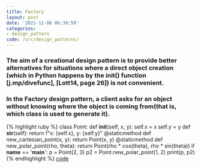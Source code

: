 ```yaml
---
title: Factory
layout: post
date: '2021-11-06 06:38:59'
categories:
- design_pattern
code: /src/design_patterns/
---
```


### The aim of a creational design pattern is to provide better alternatives for situations where a direct object creation (which in Python happens by the __init__() function [j.mp/divefunc], [Lott14, page 26]) is not convenient. 
### In the Factory design pattern, a client asks for an object without knowing where the object is coming from(that is, which class is used to generate it).
 
{% highlight ruby %}
class Point:
    def __init__(self, x, y):
        self.x = x
        self.y = y
    def __str__(self):
        return f"x: {self.x}, y: {self.y}"
    @staticmethod
    def new_cartesian_point(x, y):
        return Point(x, y)
    @staticmethod
    def new_polar_point(rho, theta):
        return Point(rho * cos(theta), rho * sin(theta))
if __name__ == '__main__':
    p = Point(2, 3)
    p2 = Point.new_polar_point(1, 2)
    print(p, p2)
{% endhighlight %}
[code]({{site.github.url}}{{page.code}})